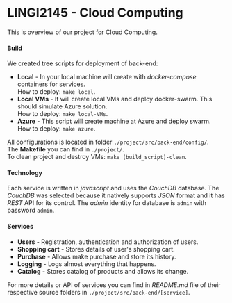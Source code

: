 # LINGI2145 - Cloud Computing

This is overview of our project for Cloud Computing.

#### Build

We created tree scripts for deployment of back-end:

- **Local** - In your local machine will create with *docker-compose* containers for services.  
              How to deploy: `make local`.
- **Local VMs** - It will create local VMs and deploy docker-swarm. This should simulate Azure solution.  
                  How to deploy: `make local-VMs`.
- **Azure** - This script will create machine at Azure and deploy swarm.  
              How to deploy: `make azure`.

All configurations is located in folder `./project/src/back-end/config/`.  
The **Makefile** you can find in `./project/`.  
To clean project and destroy VMs: `make [build_script]-clean`.

#### Technology

Each service is written in *javascript* and uses the *CouchDB* database.
The *CouchDB* was selected because it natively supports *JSON* format and it has *REST* API for its control.
The *admin* identity for database is `admin` with password `admin`.

#### Services

- **Users** - Registration, authentication and authorization of users.
- **Shopping cart** - Stores details of user's shopping cart.
- **Purchase** - Allows make purchase and store its history.
- **Logging** - Logs almost everything that happens.
- **Catalog** - Stores catalog of products and allows its change.

For more details or API of services you can find in *README.md* file
of their respective source folders in `./project/src/back-end/[service]`.

<!--
You did an excellent job in terms of development. Your scripts/test allow to deploy your application with almost no efforts for reviewers. Besides, there is no documentation in the sources that allows to understand the propose of each REST call.

I may suggest to improve the way you present any project. Even if the documentation is enough to describe every service, the lack of a description in a first document do not show that you have manage to complete what was demanded.  
-->
